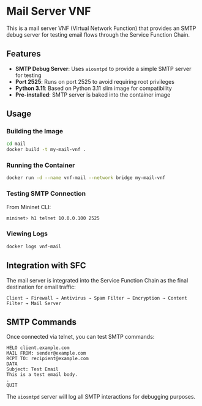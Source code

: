 # Mail Server VNF

This is a mail server VNF (Virtual Network Function) that provides an SMTP debug server for testing email flows through the Service Function Chain.

## Features

- **SMTP Debug Server**: Uses `aiosmtpd` to provide a simple SMTP server for testing
- **Port 2525**: Runs on port 2525 to avoid requiring root privileges
- **Python 3.11**: Based on Python 3.11 slim image for compatibility
- **Pre-installed**: SMTP server is baked into the container image

## Usage

### Building the Image

```bash
cd mail
docker build -t my-mail-vnf .
```

### Running the Container

```bash
docker run -d --name vnf-mail --network bridge my-mail-vnf
```

### Testing SMTP Connection

From Mininet CLI:
```bash
mininet> h1 telnet 10.0.0.100 2525
```

### Viewing Logs

```bash
docker logs vnf-mail
```

## Integration with SFC

The mail server is integrated into the Service Function Chain as the final destination for email traffic:

```
Client → Firewall → Antivirus → Spam Filter → Encryption → Content Filter → Mail Server
```

## SMTP Commands

Once connected via telnet, you can test SMTP commands:

```
HELO client.example.com
MAIL FROM: sender@example.com
RCPT TO: recipient@example.com
DATA
Subject: Test Email
This is a test email body.
.
QUIT
```

The `aiosmtpd` server will log all SMTP interactions for debugging purposes.

